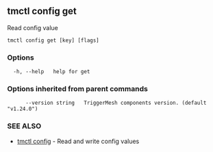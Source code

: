 ## tmctl config get

Read config value

```
tmctl config get [key] [flags]
```

### Options

```
  -h, --help   help for get
```

### Options inherited from parent commands

```
      --version string   TriggerMesh components version. (default "v1.24.0")
```

### SEE ALSO

* [tmctl config](tmctl_config.md)	 - Read and write config values


